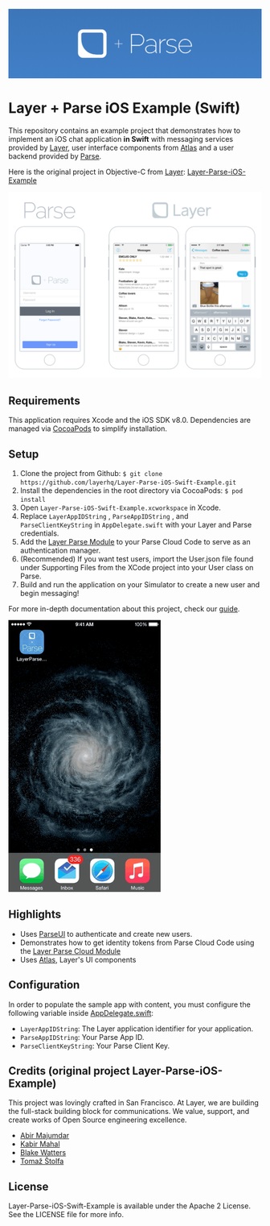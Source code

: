 ![Atlas+Parse Header](Assets/Atlas-Layer-Parse-github-header.png)

# Layer + Parse iOS Example (Swift)

This repository contains an example project that demonstrates how to implement an iOS chat application **in Swift** with messaging services provided by [Layer](https://layer.com), user interface components from [Atlas](https://github.com/layerhq/Atlas-iOS) and a user backend provided by [Parse](http://parse.com).

Here is the original project in Objective-C from [Layer](https://layer.com): [Layer-Parse-iOS-Example](https://github.com/layerhq/Layer-Parse-iOS-Example) 

![Atlas+Parse Image](Assets/Atlas-Layer-Parse-github.png)

## Requirements

This application requires Xcode and the iOS SDK v8.0. Dependencies are managed via [CocoaPods](http://cocoapods.org/) to simplify installation.

## Setup

1. Clone the project from Github: `$ git clone https://github.com/layerhq/Layer-Parse-iOS-Swift-Example.git`
2. Install the dependencies in the root directory via CocoaPods: `$ pod install`
3. Open `Layer-Parse-iOS-Swift-Example.xcworkspace` in Xcode.
4. Replace `LayerAppIDString` , `ParseAppIDString` , and `ParseClientKeyString` in `AppDelegate.swift` with your Layer and Parse credentials.
5. Add the [Layer Parse Module](https://github.com/layerhq/layer-parse-module) to your Parse Cloud Code to serve as an authentication manager.
6. (Recommended) If you want test users, import the User.json file found under Supporting Files from the XCode project into your User class on Parse.
7. Build and run the application on your Simulator to create a new user and begin messaging!

For more in-depth documentation about this project, check our [guide](https://developer.layer.com/docs/guides/ios#parse).

![Atlas+Parse Gif](Assets/Atlas-Layer-Parse-messenger-github.gif)

## Highlights

* Uses [ParseUI](https://github.com/ParsePlatform/ParseUI-iOS) to authenticate and create new users.
* Demonstrates how to get identity tokens from Parse Cloud Code using the [Layer Parse Cloud Module](https://github.com/layerhq/layer-parse-module)
* Uses [Atlas](https://atlas.layer.com), Layer's UI components

## Configuration

In order to populate the sample app with content, you must configure the following variable inside [AppDelegate.swift](Code/AppDelegate.swift):

* `LayerAppIDString`: The Layer application identifier for your application.
* `ParseAppIDString`: Your Parse App ID.
* `ParseClientKeyString`: Your Parse Client Key.

## Credits (original project Layer-Parse-iOS-Example)

This project was lovingly crafted in San Francisco. At Layer, we are building the full-stack building block for communications. We value, support, and create works of Open Source engineering excellence.

* [Abir Majumdar](http://github.com/maju6406)
* [Kabir Mahal](https://github.com/kmahal/)
* [Blake Watters](https://github.com/blakewatters)
* [Tomaž Štolfa](https://twitter.com/tomazstolfa)

## License

Layer-Parse-iOS-Swift-Example is available under the Apache 2 License. See the LICENSE file for more info.
